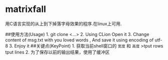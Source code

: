# matrixfall
用C语言实现的从上到下掉落字母效果的程序.在linux上可用.

##使用方法(Usage)
    1. git clone <...> 
    2. Using CLion Open it
    3. Change content of msg.txt with you loved words , And save it using encoding of utf-8
    3. Enjoy it
##关键点(KeyPoint)
    1. 获取当前shell窗口的 `宽度` 和 `高度`
       >tput rows tput lines
    2. 为了保存以前的输出结果，使用了缓冲区
